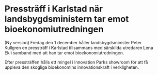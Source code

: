 # Pressträff i Karlstad när landsbygdsministern tar emot bioekonomiutredningen

(Ny version) Fredag den 1 december håller landsbygdsminister Peter Kullgren en pressträff i Karlstad tillsammans med särskilda utredaren Lena Ek i samband med att han tar emot bioekonomiutredningen.

Efter pressträffen hålls ett mingel i Innovation Parks showroom för att få uppleva den skogliga bioekonomins innovationskraft i verkligheten.
